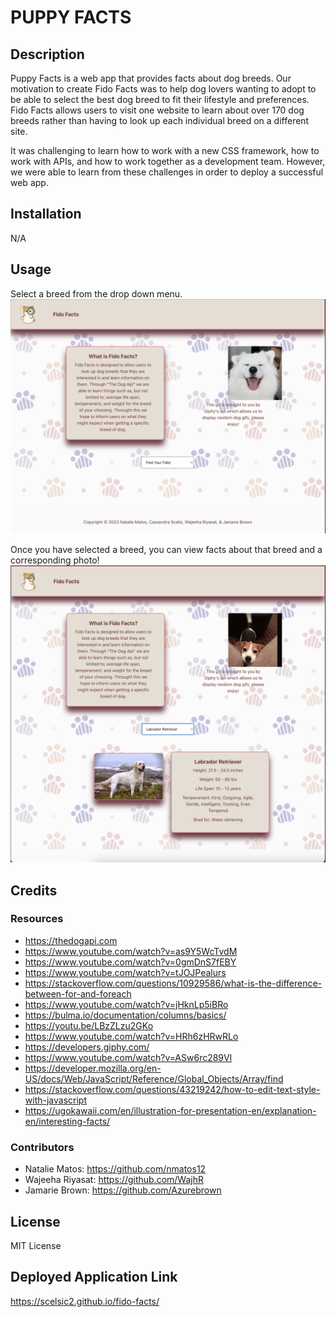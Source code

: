 # PUPPY FACTS
 
## Description
Puppy Facts is a web app that provides facts about dog breeds.  Our motivation to create Fido Facts was to help dog lovers wanting to adopt to be able to select the best dog breed to fit their lifestyle and preferences.  Fido Facts allows users to visit one website to learn about over 170 dog breeds rather than having to look up each individual breed on a different site.

It was challenging to learn how to work with a new CSS framework, how to work with APIs, and how to work together as a development team.  However, we were able to learn from these challenges in order to deploy a successful web app.
  
## Installation
N/A

## Usage
Select a breed from the drop down menu.
![screenshot of page upon load with an introduction to the page and a random dog gif](./assets/images/screenshot1.png)

Once you have selected a breed, you can view facts about that breed and a corresponding photo!
![screenshot with facts and a photo about a labrador retriever](./assets/images/screenshot2.png)

## Credits

### Resources
- https://thedogapi.com
- https://www.youtube.com/watch?v=as9Y5WcTvdM
- https://www.youtube.com/watch?v=0gmDnS7fEBY
- https://www.youtube.com/watch?v=tJOJPealurs
- https://stackoverflow.com/questions/10929586/what-is-the-difference-between-for-and-foreach
- https://www.youtube.com/watch?v=jHknLp5iBRo
- https://bulma.io/documentation/columns/basics/
- https://youtu.be/LBzZLzu2GKo
- https://www.youtube.com/watch?v=HRh6zHRwRLo
- https://developers.giphy.com/
- https://www.youtube.com/watch?v=ASw6rc289VI
- https://developer.mozilla.org/en-US/docs/Web/JavaScript/Reference/Global_Objects/Array/find 
- https://stackoverflow.com/questions/43219242/how-to-edit-text-style-with-javascript 
- https://ugokawaii.com/en/illustration-for-presentation-en/explanation-en/interesting-facts/

### Contributors
- Natalie Matos: https://github.com/nmatos12
- Wajeeha Riyasat: https://github.com/WajhR
- Jamarie Brown: https://github.com/Azurebrown


## License
MIT License

## Deployed Application Link
https://scelsic2.github.io/fido-facts/
